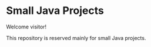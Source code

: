 # Small Java Projects

Welcome visitor!

This repository is reserved mainly for small Java projects.